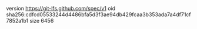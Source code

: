 version https://git-lfs.github.com/spec/v1
oid sha256:cdfcd05533244d4486bfa5d3f3ae94db429fcaa3b353ada7a4df71cf7852a1b1
size 6456
